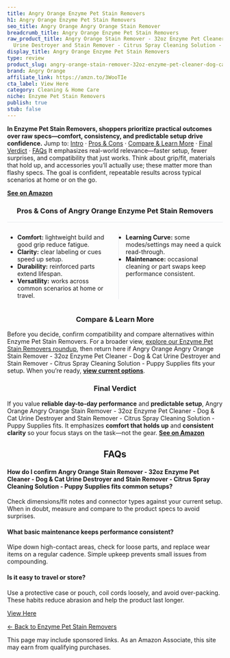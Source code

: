 ```yaml
---
title: Angry Orange Enzyme Pet Stain Removers
h1: Angry Orange Enzyme Pet Stain Removers
seo_title: Angry Orange Angry Orange Stain Remover
breadcrumb_title: Angry Orange Enzyme Pet Stain Removers
raw_product_title: Angry Orange Stain Remover - 32oz Enzyme Pet Cleaner - Dog & Cat
  Urine Destroyer and Stain Remover - Citrus Spray Cleaning Solution - Puppy Supplies
display_title: Angry Orange Enzyme Pet Stain Removers
type: review
product_slug: angry-orange-stain-remover-32oz-enzyme-pet-cleaner-dog-cat-urine-destro-366c5811
brand: Angry Orange
affiliate_link: https://amzn.to/3WooTIe
cta_label: View Here
category: Cleaning & Home Care
niche: Enzyme Pet Stain Removers
publish: true
stub: false
---
```


<div id="intro" class="full-width"><p><strong>In Enzyme Pet Stain Removers, shoppers prioritize practical outcomes over raw specs&mdash;comfort, consistency, and predictable setup drive confidence.</strong> Jump to: <a href="#intro">Intro</a> · <a href="#pros-cons">Pros &amp; Cons</a> · <a href="#compare-more">Compare &amp; Learn More</a> · <a href="#verdict">Final Verdict</a> · <a href="#faqs">FAQs</a> It emphasizes real-world relevance&mdash;faster setup, fewer surprises, and compatibility that just works. Think about grip/fit, materials that hold up, and accessories you’ll actually use; these matter more than flashy specs. The goal is confident, repeatable results across typical scenarios at home or on the go.</p><p><a href="https://amzn.to/3WooTIe" rel="nofollow sponsored noopener" target="_blank"><strong>See on Amazon</strong></a></p></div>
<h3 id="pros-cons" style="text-align:center;">Pros &amp; Cons of Angry Orange Enzyme Pet Stain Removers</h3>
<div class="pc-grid" style="display:grid;grid-template-columns:1fr 1fr;gap:16px;border-top:1px solid #e5e7eb;padding-top:12px;">
  <ul>
    <li><strong>Comfort:</strong> lightweight build and good grip reduce fatigue.</li>
    <li><strong>Clarity:</strong> clear labeling or cues speed up setup.</li>
    <li><strong>Durability:</strong> reinforced parts extend lifespan.</li>
    <li><strong>Versatility:</strong> works across common scenarios at home or travel.</li>
  </ul>
  <ul style="border-left:1px solid #e5e7eb;padding-left:16px;">
    <li><strong>Learning Curve:</strong> some modes/settings may need a quick read-through.</li>
    <li><strong>Maintenance:</strong> occasional cleaning or part swaps keep performance consistent.</li>
  </ul>
</div>


<h3 id="compare-more" style="text-align:center;">Compare &amp; Learn More</h3>
<p>Before you decide, confirm compatibility and compare alternatives within Enzyme Pet Stain Removers. For a broader view, <a href="#">explore our Enzyme Pet Stain Removers roundup</a>, then return here if Angry Orange Angry Orange Stain Remover - 32oz Enzyme Pet Cleaner - Dog & Cat Urine Destroyer and Stain Remover - Citrus Spray Cleaning Solution - Puppy Supplies fits your setup. When you’re ready, <a href="https://amzn.to/3WooTIe" rel="nofollow sponsored noopener" target="_blank"><strong>view current options</strong></a>.</p>

<h3 id="verdict" style="text-align:center;">Final Verdict</h3>
<p>If you value <strong>reliable day-to-day performance</strong> and <strong>predictable setup</strong>, Angry Orange Angry Orange Stain Remover - 32oz Enzyme Pet Cleaner - Dog & Cat Urine Destroyer and Stain Remover - Citrus Spray Cleaning Solution - Puppy Supplies fits. It emphasizes <strong>comfort that holds up</strong> and <strong>consistent clarity</strong> so your focus stays on the task&mdash;not the gear. <a href="https://amzn.to/3WooTIe" rel="nofollow sponsored noopener" target="_blank"><strong>See on Amazon</strong></a></p>

<h2 id="faqs" style="text-align:center;">FAQs</h2>
<h4><strong>How do I confirm Angry Orange Stain Remover - 32oz Enzyme Pet Cleaner - Dog & Cat Urine Destroyer and Stain Remover - Citrus Spray Cleaning Solution - Puppy Supplies fits common setups?</strong></h4>
<p>Check dimensions/fit notes and connector types against your current setup. When in doubt, measure and compare to the product specs to avoid surprises.</p>
<h4><strong>What basic maintenance keeps performance consistent?</strong></h4>
<p>Wipe down high-contact areas, check for loose parts, and replace wear items on a regular cadence. Simple upkeep prevents small issues from compounding.</p>
<h4><strong>Is it easy to travel or store?</strong></h4>
<p>Use a protective case or pouch, coil cords loosely, and avoid over-packing. These habits reduce abrasion and help the product last longer.</p>

<p><a class="btn" href="https://amzn.to/3WooTIe" target="_blank" rel="nofollow sponsored noopener">View Here</a></p>
<p><a href="/roundups/cleaning-home-care/enzyme-pet-stain-removers/">← Back to Enzyme Pet Stain Removers</a></p>
<aside class="disclosure">This page may include sponsored links. As an Amazon Associate, this site may earn from qualifying purchases.</aside>
